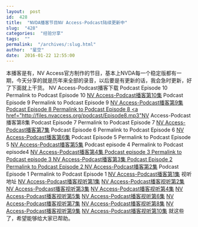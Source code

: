 ```yaml
---
layout:  post
id:  428
title:  "NVDA播客节目NV Access-Podcast陆续更新中"
slug:  "428"
categories:  "经验分享"
tags:  ""
permalink:  "/archives/:slug.html"
author:  "星空"
date:  2016-01-22 12:55:00
---
```




本播客是有，NV Access官方制作的节目，基本上NVDA每一个稳定版都有一期，今天分享的就是历年来全部的录音，以后要是有更新的话，我会急时更新，好了下面就上干货。
NV Access-Podcast播客下载
Podcast Episode 10 Permalink to Podcast Episode 10
<a href="http://files.nvaccess.org/podcast/Episode10.mp3">NV Access-Podcast播客第10集</a>
Podcast Episode 9 Permalink to Podcast Episode 9
<a href="http://files.nvaccess.org/podcast/Episode9.mp3">NV Access-Podcast播客第9集
Podcast Episode 8 Permalink to Podcast Episode 8
<a href="http://files.nvaccess.org/podcast/Episode8.mp3"NV Access-Podcast播客第8集</a>
Podcast Episode 7 Permalink to Podcast Episode 7
<a href="http://files.nvaccess.org/podcast/Episode7.mp3">NV Access-Podcast播客第7集</a>
Podcast Episode 6 Permalink to Podcast Episode 6
<a href="http://files.nvaccess.org/podcast/Episode6.mp3">NV Access-Podcast播客第6集</a>
Podcast Episode 5 Permalink to Podcast Episode 5
<a href="http://files.nvaccess.org/podcast/Episode5.mp3">NV Access-Podcast播客第5集</a>
Podcast episode 4 Permalink to Podcast episode4
<a href="http://files.nvaccess.org/podcast/Episode4.mp3">NV Access-Podcast播客第4集
Podcast episode 3 Permalink to Podcast episode 3
<a href="http://files.nvaccess.org/podcast/Episode3.mp3">NV Access-Podcast播客第3集
Podcast Episode 2 Permalink to Podcast Episode 2
<a href="http://files.nvaccess.org/podcast/Episode2.mp3">NV Access-Podcast播客第2集</a>
Podcast Episode 1 Permalink to Podcast Episode 1
<a href="http://files.nvaccess.org/podcast/Episode1.mp3">NV Access-Podcast播客第1集</a>
视听地址
<a href="http://www.shengbo.org/index.php/Index/play/playid/3970">NV Access-Podcast播客视听第1集</a>
<a href="http://www.shengbo.org/index.php/Index/play/playid/3971">NV Access-Podcast播客视听第2集</a>
<a href="http://www.shengbo.org/index.php/Index/play/playid/3972">NV Access-Podcast播客视听第3集</a>
<a href="http://www.shengbo.org/index.php/Index/play/playid/3973">NV Access-Podcast播客视听第4集</a>
<a href="http://www.shengbo.org/index.php/Index/play/playid/3974">NV Access-Podcast播客视听第5集</a>
<a href="http://www.shengbo.org/index.php/Index/play/playid/3975">NV Access-Podcast播客视听第6集</a>
<a href="http://www.shengbo.org/index.php/Index/play/playid/3976">NV Access-Podcast播客视听第7集</a>
<a href="http://www.shengbo.org/index.php/Index/play/playid/3977">NV Access-Podcast播客视听第8集</a>
<a href="http://www.shengbo.org/index.php/Index/play/playid/3978">NV Access-Podcast播客视听第9集</a>
<a href="http://www.shengbo.org/index.php/Index/play/playid/3979">NV Access-Podcast播客视听第10集</a>
就这些了，希望能够给大家已帮助。
